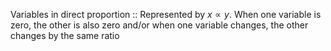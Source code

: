 Variables in direct proportion :: Represented by $x \propto y$. When one variable is zero, the other is also zero and/or when one variable changes, the other changes by the same ratio 
